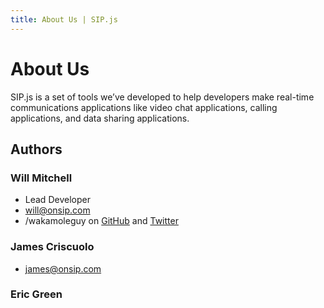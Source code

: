 ```yaml
---
title: About Us | SIP.js
---
```


# About Us

SIP.js is a set of tools we’ve developed to help developers make real-time communications applications like video chat applications, calling applications, and data sharing applications.

## Authors

### Will Mitchell

* Lead Developer
* <will@onsip.com>
* /wakamoleguy on [GitHub](https://github.com/wakamoleguy) and [Twitter](https://twitter.com/wakamoleguy)

### James Criscuolo

* <james@onsip.com>

### Eric Green
